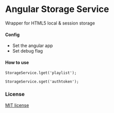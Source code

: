 # Angular Storage Service

Wrapper for HTML5 local & session storage

#### Config

- Set the angular app 
- Set debug flag

#### How to use

    StorageService.lget('playlist');

    StorageService.sget('authtoken');

### License

[MIT license](http://opensource.org/licenses/MIT)
